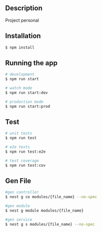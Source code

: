 ## Description

Project personal

## Installation

```bash
$ npm install
```

## Running the app

```bash
# development
$ npm run start

# watch mode
$ npm run start:dev

# production mode
$ npm run start:prod
```

## Test

```bash
# unit tests
$ npm run test

# e2e tests
$ npm run test:e2e

# test coverage
$ npm run test:cov
```
## Gen File
```bash
#gen controller
$ nest g co modules/{file_name} --no-spec

#gen module
$ nest g module modules/{file_name}

#gen service
$ nest g s modules/{file_name} --no-spec
```